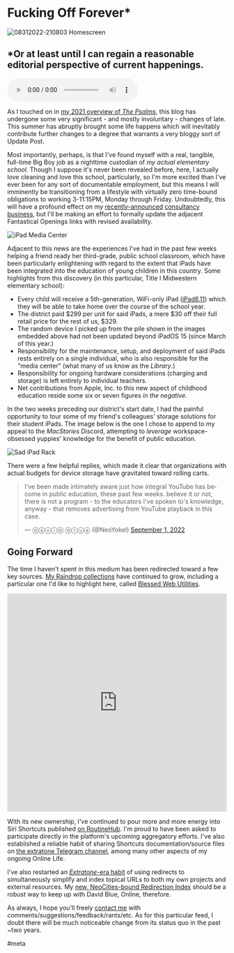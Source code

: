 # Fucking Off Forever*

![08312022-210803 Homescreen](https://i.snap.as/9gA3TMn4.png)

## *Or at least until I can regain a reasonable editorial perspective of current happenings.

<!--more-->

<audio controls>
  <source src="https://davidblue.wtf/audio/FuckingOffForever.m4a">
</audio>

As I touched on in [my 2021 overview of *The Psalms*](https://bilge.world/2021), this blog has undergone some very significant - and mostly involuntary - changes of late. This summer has abruptly brought some life happens which will inevitably contribute further changes to a degree that warrants a very bloggy sort of Update Post.

Most importantly, perhaps, is that I've found myself with a real, tangible, full-time Big Boy job as a nighttime custodian of *my actual elementary school*. Though I suppose it's never been revealed before, here, I actually love cleaning and love this school, particularly, so I'm more excited than I've ever been for any sort of documentable employment, but this means I will imminently be transitioning from a lifestyle with virtually zero time-bound obligations to working 3-11:15PM, Monday through Friday. Undoubtedly, this will have a profound effect on my [recently-announced](https://twitter.com/NeoYokel/status/1542999255497023489) [consultancy business](https://davidblue.wtf/services), but I'll be making an effort to formally update the adjacent Fantastical Openings links with revised availability.

![iPad Media Center](https://i.snap.as/Kxyy5PxB.jpeg)

Adjacent to this news are the experiences I've had in the past few weeks helping a friend ready her third-grade, public school classroom, which have been particularly enlightening with regard to the extent that iPads have been integrated into the education of young children in this country. Some highlights from this discovery (in this particular, Title I Midwestern elementary school):

- Every child will receive a 5th-generation, WiFi-only iPad ([iPad6,11](https://everymac.com/systems/apple/ipad/specs/apple-ipad-9-7-inch-early-2017-wi-fi-only-specs.html)) which they will be able to take home over the course of the school year.
- The district paid $299 per unit for said iPads, a mere $30 off their full retail price for the rest of us, $329.
- The random device I picked up from the pile shown in the images embedded above had not been updated beyond iPadOS 15 (since March of this year.)
- Responsibility for the maintenance, setup, and deployment of said iPads rests entirely on a single individual, who is also responsible for the "media center" (what many of us know as the *Library*.)
- Responsibility for ongoing hardware considerations (charging and storage) is left entirely to individual teachers.
- Net contributions from Apple, Inc. to this new aspect of childhood education reside some six or seven figures *in the negative*. 

In the two weeks preceding our district's start date, I had the painful opportunity to tour some of my friend's colleagues' storage solutions for their student iPads. The image below is the one I chose to append to my appeal to the *MacStories* Discord, attempting to *leverage* workspace-obsessed yuppies' knowledge for the benefit of public education.

![Sad iPad Rack](https://i.snap.as/1o0iA322.png)

There were a few helpful replies, which made it clear that organizations with actual budgets for device storage have gravitated toward rolling carts.

<blockquote class="twitter-tweet"><p lang="en" dir="ltr">I&#39;ve been made intimately aware just how integral YouTube has become in public education, these past few weeks. believe it or not, there is not a program - to the educators I&#39;ve spoken to&#39;s knowledge, anyway - that removes advertising from YouTube playback in this case.</p>&mdash; ⓓⓐⓥⓘⓓ ⓑⓛⓤⓔ (@NeoYokel) <a href="https://twitter.com/NeoYokel/status/1565127670345744388?ref_src=twsrc%5Etfw">September 1, 2022</a></blockquote> <script async src="https://platform.twitter.com/widgets.js" charset="utf-8"></script>

## Going Forward

The time I haven't spent in this medium has been redirected toward a few key sources. [My Raindrop collections](https://raindrop.io/davidblue) have continued to grow, including a particular one I'd like to highlight here, called [Blessed Web Utilities](https://raindrop.io/davidblue/blessed-web-utilities-13380122).

<iframe style="border: 0; width: 100%; height: 500px;" allowfullscreen frameborder="0" src="https://raindrop.io/davidblue/blessed-web-utilities-13380122/embed/sort=-created&hide=excerpt%2C+info%2C+add"></iframe>

With its new ownership, I've continued to pour more and more energy into Siri Shortcuts published [on RoutineHub](https://routinehub.co/user/blue). I'm proud to have been asked to participate directly in the platform's upcoming aggregatory efforts. I've also established a reliable habit of sharing Shortcuts documentation/source files on [the extratone Telegram channel](https://t.me/s/extratone), among many other aspects of my ongoing Online Life. 

I've also restarted an [*Extratone*-era habit](https://davidblue.wtf/drafts/1C547BA9-D29F-4F2E-8B24-3F5872D329B6.html) of using redirects to simultaneously simplify and index topical URLs to both my own projects and external resources. My [new, NeoCities-bound Redirection Index](https://davidblue.wtf/redirection) should be a robust way to keep up with David Blue, Online, therefore.

As always, I hope you'll freely [contact me](https://gist.github.com/extratone/7118e115b200f19d577dfe6a330d898f/raw/790cd2ec3cdd160a462abb1caf443315ca8b91f3/davidblue.vcf) with comments/suggestions/feedback/rants/etc. As for this particular feed, I doubt there will be much noticeable change from its status quo in the past ~two years.

<!--comment-->

#meta